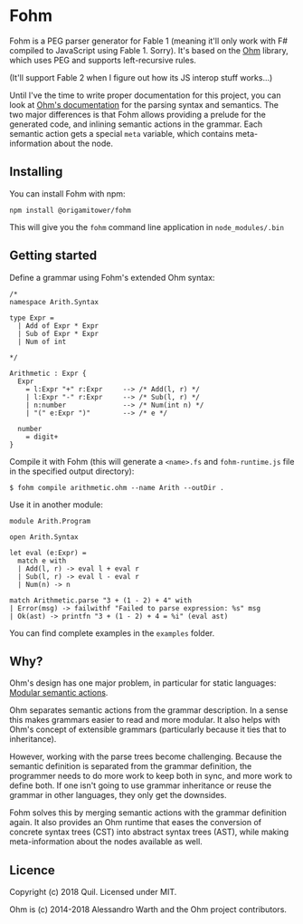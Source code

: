 # Fohm

Fohm is a PEG parser generator for Fable 1 (meaning it'll only work with F# compiled to JavaScript using Fable 1. Sorry). It's based on the [Ohm](https://ohmlang.github.io/) library, which uses PEG and supports left-recursive rules.

(It'll support Fable 2 when I figure out how its JS interop stuff works...)

Until I've the time to write proper documentation for this project, you can look at [Ohm's documentation](https://github.com/harc/ohm/blob/master/doc/index.md) for the parsing syntax and semantics. The two major differences is that Fohm allows providing a prelude for the generated code, and inlining semantic actions in the grammar. Each semantic action gets a special `meta` variable, which contains meta-information about the node.

## Installing

You can install Fohm with npm:

```
npm install @origamitower/fohm
```

This will give you the `fohm` command line application in `node_modules/.bin`

## Getting started

Define a grammar using Fohm's extended Ohm syntax:

```
/*
namespace Arith.Syntax

type Expr =
  | Add of Expr * Expr
  | Sub of Expr * Expr
  | Num of int

*/

Arithmetic : Expr {
  Expr
    = l:Expr "+" r:Expr     --> /* Add(l, r) */
    | l:Expr "-" r:Expr     --> /* Sub(l, r) */
    | n:number              --> /* Num(int n) */
    | "(" e:Expr ")"        --> /* e */

  number
    = digit+
}
```

Compile it with Fohm (this will generate a `<name>.fs` and `fohm-runtime.js` file in the specified output directory):

```shell
$ fohm compile arithmetic.ohm --name Arith --outDir .
```

Use it in another module:

```
module Arith.Program

open Arith.Syntax

let eval (e:Expr) =
  match e with
  | Add(l, r) -> eval l + eval r
  | Sub(l, r) -> eval l - eval r
  | Num(n) -> n

match Arithmetic.parse "3 + (1 - 2) + 4" with
| Error(msg) -> failwithf "Failed to parse expression: %s" msg
| Ok(ast) -> printfn "3 + (1 - 2) + 4 = %i" (eval ast)
```

You can find complete examples in the `examples` folder.

## Why?

Ohm's design has one major problem, in particular for static languages: [Modular semantic actions](https://ohmlang.github.io/pubs/dls2016/modular-semantic-actions.pdf).

Ohm separates semantic actions from the grammar description. In a sense this makes grammars easier to read and more modular. It also helps with Ohm's concept of extensible grammars (particularly because it ties that to inheritance).

However, working with the parse trees become challenging. Because the semantic definition is separated from the grammar definition, the programmer needs to do more work to keep both in sync, and more work to define both. If one isn't going to use grammar inheritance or reuse the grammar in other languages, they only get the downsides.

Fohm solves this by merging semantic actions with the grammar definition again. It also provides an Ohm runtime that eases the conversion of concrete syntax trees (CST) into abstract syntax trees (AST), while making meta-information about the nodes available as well.

## Licence

Copyright (c) 2018 Quil. Licensed under MIT.

Ohm is (c) 2014-2018 Alessandro Warth and the Ohm project contributors.
